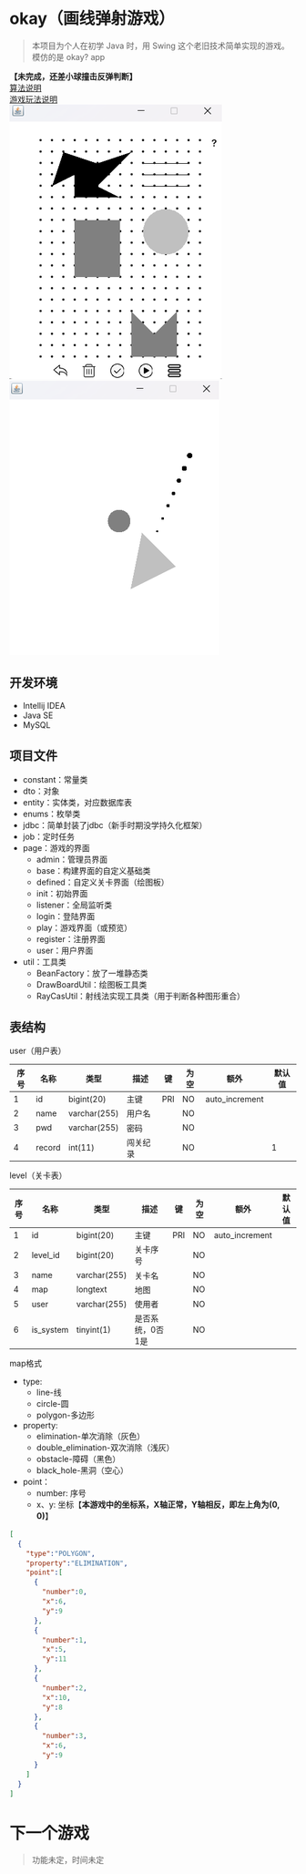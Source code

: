 # okay（画线弹射游戏）
> 本项目为个人在初学 Java 时，用 Swing 这个老旧技术简单实现的游戏。模仿的是 okay? app  

**【未完成，还差小球撞击反弹判断】**  
[算法说明](./okay/src/main/resources/okay算法说明.pdf)  
[游戏玩法说明](https://github.com/xuyj1111/game/blob/master/okay/src/main/resources/file/desc.md)  
![自定义关卡界面](./okay/definePage.png)
![游戏界面](./okay/playPage.png)
## 开发环境
- Intellij IDEA
- Java SE
- MySQL

## 项目文件
- constant：常量类
- dto：对象
- entity：实体类，对应数据库表
- enums：枚举类
- jdbc：简单封装了jdbc（新手时期没学持久化框架）
- job：定时任务
- page：游戏的界面
    - admin：管理员界面
    - base：构建界面的自定义基础类
    - defined：自定义关卡界面（绘图板）
    - init：初始界面
    - listener：全局监听类
    - login：登陆界面
    - play：游戏界面（或预览）
    - register：注册界面
    - user：用户界面
- util：工具类
    - BeanFactory：放了一堆静态类
    - DrawBoardUtil：绘图板工具类
    - RayCasUtil：射线法实现工具类（用于判断各种图形重合）

## 表结构
user（用户表）

| 序号  | 名称  | 类型  | 描述  | 键   | 为空  | 额外  | 默认值 |
| --- | --- | --- | --- | --- | --- | --- | --- |
| 1   | id  | bigint(20) | 主键  | PRI | NO  | auto_increment |     |
| 2   | name | varchar(255) | 用户名 |     | NO  |     |     |
| 3   | pwd | varchar(255) | 密码  |     | NO  |     |     |
| 4   | record | int(11) | 闯关纪录 |     | NO  |     | 1   |

level（关卡表）

| 序号  | 名称  | 类型  | 描述  | 键   | 为空  | 额外  | 默认值 |
| --- | --- | --- | --- | --- | --- | --- | --- |
| 1   | id  | bigint(20) | 主键  | PRI | NO  | auto_increment |     |
| 2   | level_id | bigint(20) | 关卡序号 |     | NO  |     |     |
| 3   | name | varchar(255) | 关卡名 |     | NO  |     |     |
| 4   | map | longtext | 地图  |     | NO  |     |     |
| 5   | user | varchar(255) | 使用者 |     | NO  |     |     |
| 6   | is_system | tinyint(1) | 是否系统，0否1是 |     | NO  |     |     |

map格式
- type:
    - line-线
    - circle-圆
    - polygon-多边形
- property:
    - elimination-单次消除（灰色）
    - double_elimination-双次消除（浅灰）
    - obstacle-障碍（黑色）
    - black_hole-黑洞（空心）
- point：
    - number: 序号
    - x、y: 坐标【**本游戏中的坐标系，X轴正常，Y轴****相反****，即左上角为(0, 0)**】

```json
[
  {
    "type":"POLYGON",
    "property":"ELIMINATION",
    "point":[
      {
        "number":0,
        "x":6,
        "y":9
      },
      {
        "number":1,
        "x":5,
        "y":11
      },
      {
        "number":2,
        "x":10,
        "y":8
      },
      {
        "number":3,
        "x":6,
        "y":9
      }
    ]
  }
]
```
# 下一个游戏
> 功能未定，时间未定
